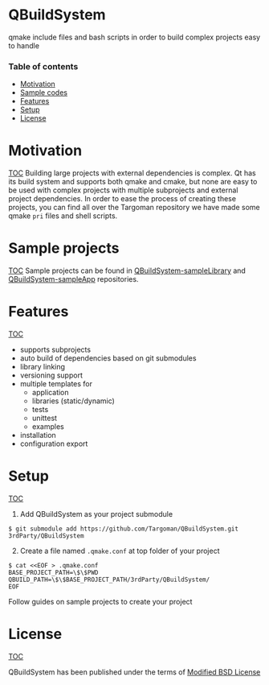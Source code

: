 # QBuildSystem
qmake include files and bash scripts in order to build complex projects easy to handle

### Table of contents
- [Motivation](#motivation)
- [Sample codes](#sample-codes)
- [Features](#features)
- [Setup](#setup)
- [License](#license)


# Motivation
[TOC](#table-of-contents)
Building large projects with external dependencies is complex. Qt has its build system and supports both qmake and cmake, but none are easy to be used with complex projects with multiple subprojects and external project dependencies. In order to ease the process of creating these projects, you can find all over the Targoman repository we have made some qmake `pri` files and shell scripts. 

# Sample projects
[TOC](#table-of-contents)
Sample projects can be found in [QBuildSystem-sampleLibrary](https://github.com/Targoman/QBuildSystem-sampleLibrary) and [QBuildSystem-sampleApp](https://github.com/Targoman/QBuildSystem-sampleApp) repositories.


# Features
[TOC](#table-of-contents)
* supports subprojects
* auto build of dependencies based on git submodules
* library linking
* versioning support
* multiple templates for 
	* application
	* libraries (static/dynamic)
	* tests
	* unittest
	* examples
* installation
* configuration export

# Setup
[TOC](#table-of-contents)
1. Add QBuildSystem as your project submodule 
```
$ git submodule add https://github.com/Targoman/QBuildSystem.git 3rdParty/QBuildSystem
```
2. Create a file named `.qmake.conf` at top folder of your project
```
$ cat <<EOF > .qmake.conf 
BASE_PROJECT_PATH=\$\$PWD
QBUILD_PATH=\$\$BASE_PROJECT_PATH/3rdParty/QBuildSystem/
EOF
```
Follow guides on sample projects to create your project

# License
[TOC](#table-of-contents)

QBuildSystem has been published under the terms of [Modified BSD License](./LICENSE) 
